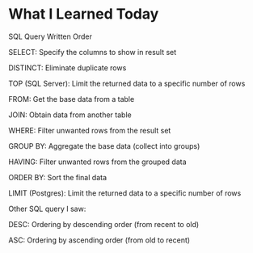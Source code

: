 # What I Learned Today


SQL Query Written Order
 
SELECT: Specify the columns to show in result set

DISTINCT: Eliminate duplicate rows

TOP (SQL Server): Limit the returned data to a specific number of rows

FROM: Get the base data from a table

JOIN: Obtain data from another table

WHERE: Filter unwanted rows from the result set

GROUP BY: Aggregate the base data (collect into groups)

HAVING: Filter unwanted rows from the grouped data

ORDER BY: Sort the final data

LIMIT (Postgres): Limit the returned data to a specific number of rows

Other SQL query I saw:

DESC: Ordering by descending order (from recent to old)

ASC: Ordering by ascending order (from old to recent)



